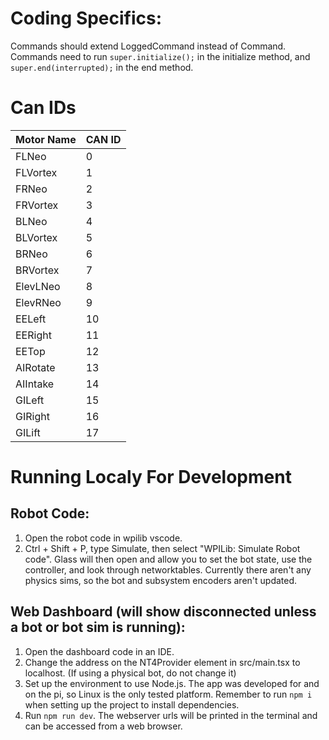 # Coding Specifics:
Commands should extend LoggedCommand instead of Command.
Commands need to run `super.initialize();` in the initialize method, and `super.end(interrupted);` in the end method.

# Can IDs
| Motor Name       | CAN ID |
|------------------|--------|
| FLNeo            | 0      |
| FLVortex         | 1      |
| FRNeo            | 2      |
| FRVortex         | 3      |
| BLNeo            | 4      |
| BLVortex         | 5      |
| BRNeo            | 6      |
| BRVortex         | 7      |
| ElevLNeo         | 8      |
| ElevRNeo         | 9      |
| EELeft           | 10     |
| EERight          | 11     |
| EETop            | 12     |
| AIRotate         | 13     |
| AIIntake         | 14     |
| GILeft           | 15     |
| GIRight          | 16     |
| GILift           | 17     |

# Running Localy For Development

## Robot Code:
1) Open the robot code in wpilib vscode. 
2) Ctrl + Shift + P, type Simulate, then select "WPILib: Simulate Robot code". 
Glass will then open and allow you to set the bot state, use the controller, and look through networktables. Currently there aren't any physics sims, so the bot and subsystem encoders aren't updated.

## Web Dashboard (will show disconnected unless a bot or bot sim is running):
1) Open the dashboard code in an IDE. 
2) Change the address on the NT4Provider element in src/main.tsx to localhost. (If using a physical bot, do not change it)
3) Set up the environment to use Node.js. The app was developed for and on the pi, so Linux is the only tested platform. Remember to run `npm i` when setting up the project to install dependencies.
4) Run `npm run dev`.
The webserver urls will be printed in the terminal and can be accessed from a web browser.